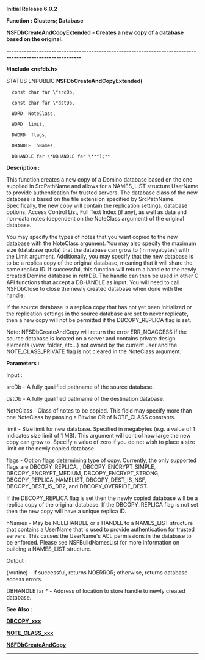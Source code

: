 




<!--
 /\* Font Definitions \*/
 @font-face
 {font-family:Helv;
 panose-1:2 11 6 4 2 2 2 3 2 4;}
@font-face
 {font-family:"Cambria Math";
 panose-1:2 4 5 3 5 4 6 3 2 4;}
 /\* Style Definitions \*/
 p.MsoNormal, li.MsoNormal, div.MsoNormal
 {margin-top:0cm;
 margin-right:0cm;
 margin-bottom:8.0pt;
 margin-left:0cm;
 line-height:107%;
 font-size:11.0pt;
 font-family:"Calibri",sans-serif;}
.MsoChpDefault
 {font-size:11.0pt;}
.MsoPapDefault
 {margin-bottom:8.0pt;
 line-height:107%;}
 /\* Page Definitions \*/
 @page WordSection1
 {size:612.0pt 792.0pt;
 margin:72.0pt 72.0pt 72.0pt 72.0pt;}
div.WordSection1
 {page:WordSection1;}
-->




**Initial Release 6.0.2**



**Function : Clusters; Database**



**NSFDbCreateAndCopyExtended** **- Creates a
new copy of a database based on the original.**


**----------------------------------------------------------------------------------------------------------**



**#include <nsfdb.h>**



STATUS
LNPUBLIC **NSFDbCreateAndCopyExtended(**  

      const char far \*srcDb,  

      const char far \*dstDb,  

      WORD  NoteClass,  

      WORD  limit,  

      DWORD  flags,  

      DHANDLE  hNames,  

      DBHANDLE far \*DBHANDLE far \***);**



**Description :**



This
function creates a new copy of a Domino database based on the one supplied in
SrcPathName and allows for a NAMES\_LIST structure UserName to provide
authentication for trusted servers.  The database class of the new database is
based on the file extension specified by SrcPathName.  Specifically, the new
copy will contain the replication settings, database options, Access Control
List, Full Text Index (if any),  as well as data and non-data notes (dependent
on the NoteClass argument) of  the original database. 


 


You may
specify the types of notes that you want copied to the new database with the
NoteClass argument.  You may also specify the maximum size (database quota)
that the database can grow to (in megabytes) with the Limit argument. 
Additionally, you may specify that the new database is to be a replica copy of
the original database, meaning that it will share the same replica ID.  If
successful, this function will return a handle to the newly created Domino
database in rethDB.  The handle can then be used in other C API functions that
accept a DBHANDLE as input.  You will need to call NSFDbClose to close the
newly created database when done with the handle.


 


If the
source database is a replica copy that has not yet been initialized or the
replication settings in the source database are set to never replicate,  then a
new copy will not be permitted if the DBCOPY\_REPLICA flag is set.


 


Note: 
NFSDbCreateAndCopy will return the error ERR\_NOACCESS if the source database is
located on a server and contains private design elements (view, folder, etc...)
not owned by the current user and the NOTE\_CLASS\_PRIVATE flag is not cleared in
the NoteClass argument.


 


**Parameters :**



Input :  

srcDb  -  A fully qualified pathname of the source database.  

  

dstDb  -  A fully qualified pathname of the destination database.  

  

NoteClass  -  Class of notes to be copied.  This field may specify more than
one NoteClass by passing a Bitwise OR of NOTE\_CLASS constants.  

  

limit  -  Size limit for new database.  Specified in megabytes (e.g. a value of
1 indicates size limit of 1 MB).  This argument will control how large the new
copy can grow to.  Specify a value of zero if you do not wish to place a size
limit on the newly copied database.  

  

flags  -  Option flags determining type of copy.  Currently, the only supported
flags are DBCOPY\_REPLICA, , DBCOPY\_ENCRYPT\_SIMPLE, DBCOPY\_ENCRYPT\_MEDIUM,
DBCOPY\_ENCRYPT\_STRONG, DBCOPY\_REPLICA\_NAMELIST, DBCOPY\_DEST\_IS\_NSF,
DBCOPY\_DEST\_IS\_DB2, and DBCOPY\_OVERRIDE\_DEST.  

  

If the DBCOPY\_REPLICA flag is set then the newly copied database will be a
replica copy of the original database.  If the DBCOPY\_REPLICA flag is not set
then the new copy will have a unique replica ID.  

  

hNames  -  May be NULLHANDLE or a HANDLE to a NAMES\_LIST structure that
contains a UserName that is used to provide authentication for trusted
servers.  This causes the UserName's ACL permissions in the database to be
enforced.  Please see NSFBuildNamesList for more information on building a
NAMES\_LIST structure.  

  




Output :  

(routine)  -  If successful,  returns NOERROR; otherwise, returns database
access errors.  

  

  

DBHANDLE far \*  -  Address of location to store handle to newly created
database.  

  




 **See Also :**


**[DBCOPY\_xxx](notes:///852584E300582C9D/61FD4E9848264AD28525620B006BA8BD/B6248E49ABC59CF08525629000533E97)**


**[NOTE\_CLASS\_xxx](NOTE_CLASS_xxx.md)**


**[NSFDbCreateAndCopy](NSFDbCreateAndCopy.md)**



----------------------------------------------------------------------------------------------------------


 





